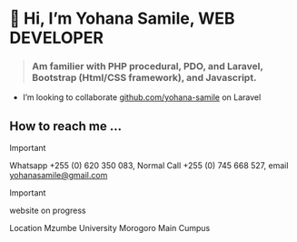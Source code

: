 #             👋 Hi, I’m Yohana Samile, WEB DEVELOPER

<!-- Web desing and developement, my goals is to become a software developer and working with big companies. -->
  
>### Am familier with PHP procedural, PDO, and Laravel, Bootstrap (Html/CSS framework), and Javascript.
  
- I’m looking to collaborate [github.com/yohana-samile](https://github.com/yohana-samile) on Laravel
 
## How to reach me ...

> [!IMPORTANT]
> Whatsapp +255 (0) 620 350 083,
> Normal Call +255 (0) 745 668 527,
> email yohanasamile@gmail.com

> [!IMPORTANT]
> website on progress

Location Mzumbe University Morogoro Main Cumpus
